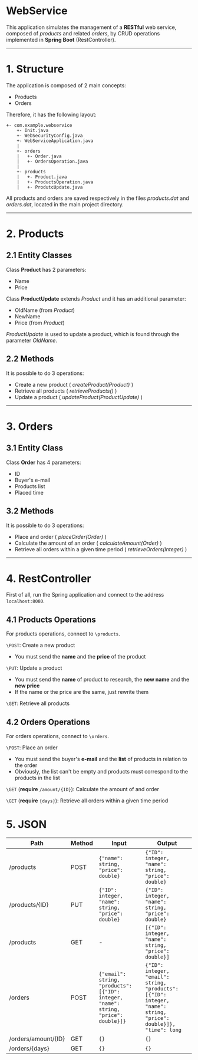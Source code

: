 # WebService

This application simulates the management of a **RESTful** web service, composed of *products* and related *orders*,
by CRUD operations implemented in **Spring Boot** (RestController).

---
# 1. Structure

The application is composed of 2 main concepts:
* Products
* Orders

Therefore, it has the following layout:

```
+- com.example.webservice
    +- Init.java
    +- WebSecurityConfig.java
    +- WebServiceApplication.java
    |
    +- orders
    |   +- Order.java
    |   +- OrdersOperation.java
    |
    +- products
    |   +- Product.java
    |   +- ProductsOperation.java
    |   +- ProdutcUpdate.java
```

All products and orders are saved respectively in the files *products.dat* and *orders.dat*,
located in the main project directory.

---
# 2. Products

## 2.1 Entity Classes

Class **Product** has 2 parameters:
* Name
* Price

Class **ProductUpdate** extends *Product* and it has an additional parameter:
* OldName (from *Product*)
* NewName
* Price (from *Product*)

*ProductUpdate* is used to update a product, which is found through the parameter *OldName*.

## 2.2 Methods

It is possible to do 3 operations:
* Create a new product ( *createProduct(Product)* )
* Retrieve all products ( *retrieveProducts()* )
* Update a product ( *updateProduct(ProductUpdate)* )

---
# 3. Orders

## 3.1 Entity Class

Class **Order** has 4 parameters:
* ID
* Buyer's e-mail
* Products list
* Placed time

## 3.2 Methods

It is possible to do 3 operations:
* Place and order ( *placeOrder(Order)* )
* Calculate the amount of an order ( *calculateAmount(Order)* )
* Retrieve all orders within a given time period ( *retrieveOrders(Integer)* )

---
# 4. RestController

First of all, run the Spring application and connect to the address ```localhost:8080```.

## 4.1 Products Operations

For products operations, connect to ```\products```.

```\POST```: Create a new product
* You must send the **name** and the **price** of the product

```\PUT```: Update a product
* You must send the **name** of product to research, the **new name** and the **new price**
* If the name or the price are the same, just rewrite them

```\GET```: Retrieve all products

## 4.2 Orders Operations

For orders operations, connect to ```\orders```.

```\POST```: Place an order
* You must send the buyer's **e-mail** and the **list** of products in relation to the order
* Obviously, the list can't be empty and products must correspond to the products in the list

```\GET``` (**require** ```/amount/{ID}```): Calculate the amount of and order

```\GET``` (**require** ```{days}```): Retrieve all orders within a given time period

# 5. JSON

Path | Method | Input | Output
-----|--------|-------|-------
/products | POST | ```{"name": string, "price": double}``` | ```{"ID": integer, "name": string, "price": double}```
/products/{ID} | PUT | ```{"ID": integer, "name": string, "price": double}``` | ```{"ID": integer, "name": string, "price": double}```
/products | GET | - | ```[{"ID": integer, "name": string, "price": double}]```
/orders | POST | ```{"email": string, "products": [{"ID": integer, "name": string, "price": double}]}``` | ```{"ID": integer, "email": string, "products": [{"ID": integer, "name": string, "price": double}]}, "time": long```
/orders/amount/{ID} | GET | ```{}``` | ```{}```
/orders/{days} | GET | ```{}``` | ```{}```
